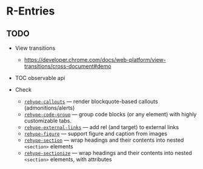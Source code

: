 # R-Entries

## TODO
- View transitions
  - https://developer.chrome.com/docs/web-platform/view-transitions/cross-document#demo
- TOC observable api

- Check
  - [`rehype-callouts`](https://github.com/lin-stephanie/rehype-callouts) — render blockquote-based callouts (admonitions/alerts)
  - [`rehype-code-group`](https://github.com/ITZSHOAIB/rehype-code-group) — group code blocks (or any element) with highly customizable tabs.
  - [`rehype-external-links`](https://github.com/rehypejs/rehype-external-links) — add rel (and target) to external links
  - [`rehype-figure`](https://github.com/josestg/rehype-figure) — support figure and caption from images
  - [`rehype-section`](https://github.com/agentofuser/rehype-section) — wrap headings and their contents into nested `<section>` elements
  - [`rehype-sectionize`](https://github.com/hbsnow/rehype-sectionize) — wrap headings and their contents into nested `<section>` elements, with attributes

